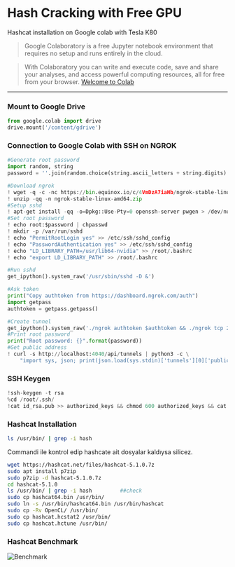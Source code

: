 # Hash Cracking with Free GPU
Hashcat installation on Google colab with Tesla K80
 >Google Colaboratory is a free Jupyter notebook environment that requires no setup and runs entirely in the cloud.

>With Colaboratory you can write and execute code, save and share your analyses, and access powerful computing resources, all for free from your browser.
[Welcome to Colab](https://colab.research.google.com/notebooks/welcome.ipynb)

---------- 
###  Mount to Google Drive


```python
from google.colab import drive
drive.mount('/content/gdrive')
```

### Connection to Google Colab with SSH on NGROK
```python
#Generate root password
import random, string
password = ''.join(random.choice(string.ascii_letters + string.digits) for i in range(19))

#Download ngrok
! wget -q -c -nc https://bin.equinox.io/c/4VmDzA7iaHb/ngrok-stable-linux-amd64.zip
! unzip -qq -n ngrok-stable-linux-amd64.zip
#Setup sshd
! apt-get install -qq -o=Dpkg::Use-Pty=0 openssh-server pwgen > /dev/null
#Set root password
! echo root:$password | chpasswd
! mkdir -p /var/run/sshd
! echo "PermitRootLogin yes" >> /etc/ssh/sshd_config
! echo "PasswordAuthentication yes" >> /etc/ssh/sshd_config
! echo "LD_LIBRARY_PATH=/usr/lib64-nvidia" >> /root/.bashrc
! echo "export LD_LIBRARY_PATH" >> /root/.bashrc

#Run sshd
get_ipython().system_raw('/usr/sbin/sshd -D &')

#Ask token
print("Copy authtoken from https://dashboard.ngrok.com/auth")
import getpass
authtoken = getpass.getpass()

#Create tunnel
get_ipython().system_raw('./ngrok authtoken $authtoken && ./ngrok tcp 22 &')
#Print root password
print("Root password: {}".format(password))
#Get public address
! curl -s http://localhost:4040/api/tunnels | python3 -c \
    "import sys, json; print(json.load(sys.stdin)['tunnels'][0]['public_url'])"
```

### SSH Keygen 
```python
!ssh-keygen -t rsa
%cd /root/.ssh/
!cat id_rsa.pub >> authorized_keys && chmod 600 authorized_keys && cat id_rsa 
```


### Hashcat Installation	
```bash
ls /usr/bin/ | grep -i hash
```
Commandi ile kontrol edip hashcate ait dosyalar kaldıysa silicez.

```bash
wget https://hashcat.net/files/hashcat-5.1.0.7z
sudo apt install p7zip
sudo p7zip -d hashcat-5.1.0.7z
cd hashcat-5.1.0
ls /usr/bin/ | grep -i hash			##check
sudo cp hashcat64.bin /usr/bin/
sudo ln -s /usr/bin/hashcat64.bin /usr/bin/hashcat	
sudo cp -Rv OpenCL/ /usr/bin/
sudo cp hashcat.hcstat2 /usr/bin/
sudo cp hashcat.hctune /usr/bin/
```



### Hashcat Benchmark

![Benchmark](https://github.com/semihucann/hash_cracking_with_gpu/blob/master/benchmark.PNG?raw=true)
